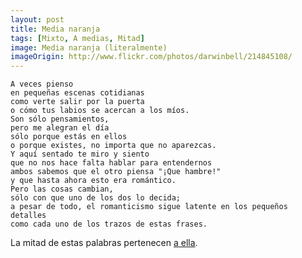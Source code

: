 ```yaml
---
layout: post
title: Media naranja
tags: [Mixto, A medias, Mitad]
image: Media naranja (literalmente)
imageOrigin: http://www.flickr.com/photos/darwinbell/214845108/
---
```


    A veces pienso
    en pequeñas escenas cotidianas
    como verte salir por la puerta
    o cómo tus labios se acercan a los míos.
    Son sólo pensamientos,
    pero me alegran el día
    sólo porque estás en ellos
    o porque existes, no importa que no aparezcas.
    Y aquí sentado te miro y siento
    que no nos hace falta hablar para entendernos
    ambos sabemos que el otro piensa "¡Que hambre!"
    y que hasta ahora esto era romántico.
    Pero las cosas cambian,
    sólo con que uno de los dos lo decida;
    a pesar de todo, el romanticismo sigue latente en los pequeños detalles
    como cada uno de los trazos de estas frases.

La mitad de estas palabras pertenecen [a ella](https://plus.google.com/106295122995551671658/posts).
